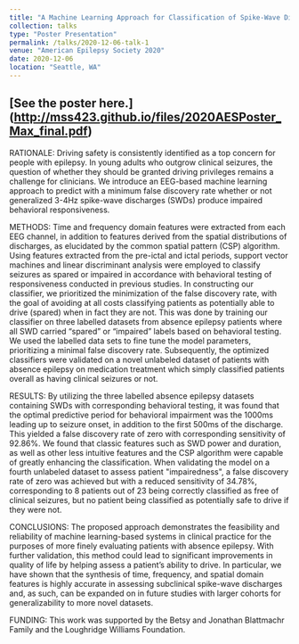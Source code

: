 ```yaml
---
title: "A Machine Learning Approach for Classification of Spike-Wave Discharges in Absence Epilepsy"
collection: talks
type: "Poster Presentation"
permalink: /talks/2020-12-06-talk-1
venue: "American Epilepsy Society 2020"
date: 2020-12-06
location: "Seattle, WA"
---
```

## [See the poster here.] (http://mss423.github.io/files/2020AESPoster_Max_final.pdf)

RATIONALE:
Driving safety is consistently identified as a top concern for people with epilepsy. In young adults who outgrow clinical seizures, the question of whether they should be granted driving privileges remains a challenge for clinicians. We introduce an EEG-based machine learning approach to predict with a minimum false discovery rate whether or not generalized 3-4Hz spike-wave discharges (SWDs) produce impaired behavioral responsiveness.

METHODS:
Time and frequency domain features were extracted from each EEG channel, in addition to features derived from the spatial distributions of discharges, as elucidated by the common spatial pattern (CSP) algorithm. Using features extracted from the pre-ictal and ictal periods, support vector machines and linear discriminant analysis were employed to classify seizures as spared or impaired in accordance with behavioral testing of responsiveness conducted in previous studies. In constructing our classifier, we prioritized the minimization of the false discovery rate, with the goal of avoiding at all costs classifying patients as potentially able to drive (spared) when in fact they are not. This was done by training our classifier on three labelled datasets from absence epilepsy patients where all SWD carried “spared” or “impaired” labels based on behavioral testing. We used the labelled data sets to fine tune the model parameters, prioritizing a minimal false discovery rate. Subsequently, the optimized classifiers were validated on a novel unlabeled dataset of patients with absence epilepsy on medication treatment which simply classified patients overall as having clinical seizures or not.

RESULTS:
By utilizing the three labelled absence epilepsy datasets containing SWDs with corresponding behavioral testing, it was found that the optimal predictive period for behavioral impairment was the 1000ms leading up to seizure onset, in addition to the first 500ms of the discharge. This yielded a false discovery rate of zero with corresponding sensitivity of 92.86%. We found that classic features such as SWD power and duration, as well as other less intuitive features and the CSP algorithm were capable of greatly enhancing the classification. When validating the model on a fourth unlabeled dataset to assess patient "impairedness", a false discovery rate of zero was achieved but with a reduced sensitivity of 34.78%, corresponding to 8 patients out of 23 being correctly classified as free of clinical seizures, but no patient being classified as potentially safe to drive if they were not.

CONCLUSIONS:
The proposed approach demonstrates the feasibility and reliability of machine learning-based systems in clinical practice for the purposes of more finely evaluating patients with absence epilepsy. With further validation, this method could lead to significant improvements in quality of life by helping assess a patient’s ability to drive. In particular, we have shown that the synthesis of time, frequency, and spatial domain features is highly accurate in assessing subclinical spike-wave discharges and, as such, can be expanded on in future studies with larger cohorts for generalizability to more novel datasets.

FUNDING:
This work was supported by the Betsy and Jonathan Blattmachr Family and the Loughridge Williams Foundation.
